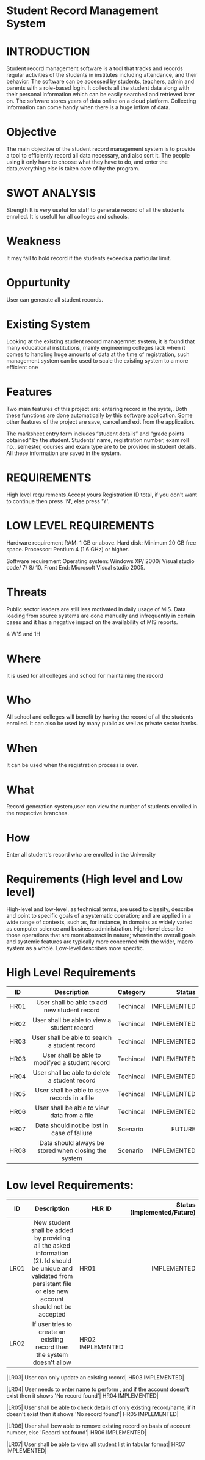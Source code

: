 # Student Record Management System




# INTRODUCTION
Student record management software is a tool that tracks and records regular activities of the students in institutes including attendance, and their behavior.
The software can be accessed by students, teachers, admin and parents with a role-based login. It collects all the student data along with their personal information which can be easily searched and retrieved later on. The software stores years of data online on a cloud platform. Collecting information can come handy when there is a huge inflow of data.

# Objective
The main objective of the student record management system is to provide a tool to efficiently record all data necessary, and also sort it.
The people using it only have to choose what they have to do, and enter the data,everything else is taken care of by the program.

# SWOT ANALYSIS
Strength
It is very useful for staff to generate record of all the students enrolled. It is usefull for all colleges and schools. 

# Weakness
It may fail to hold record if the students exceeds a particular limit.

# Oppurtunity
User can generate all student records.


# Existing System
Looking at the existing student record managemnet system, it is found that many educational institutions, mainly engineering colleges lack when it comes to handling huge amounts of data at the time of registration, such management system can be used to scale the existing system to a more efficient one



# Features
Two main features of this project are: entering record in the syste,. Both these functions are done automatically by this software application. Some other features of the project are save, cancel and exit from the application.

The marksheet entry form includes “student details” and “grade points obtained” by the student. Students’ name, registration number, exam roll no., semester, courses and exam type are to be provided in student details. All these information are saved in the system.

# REQUIREMENTS
High level requirements
Accept yours Registration ID total, if you don't want to continue then press 'N', else press 'Y'.

# LOW LEVEL REQUIREMENTS
Hardware requirement
RAM: 1 GB or above. Hard disk: Minimum 20 GB free space. Processor: Pentium 4 (1.6 GHz) or higher.

Software requirement
Operating system: Windows XP/ 2000/ Visual studio code/ 7/ 8/ 10. Front End: Microsoft Visual studio 2005.


# Threats

Public sector leaders are still less motivated in daily usage of MIS.
Data loading from source systems are done manually and infrequently in certain cases and it has a negative impact on the availability of MIS reports.


4 W'S and 1H
# Where
It is used for all colleges and school for maintaining the record

# Who
All school and colleges will benefit by having the record of all the students enrolled. It can also be used by many public as well as private sector banks.

# When
It can be used when the registration process is over.

# What
Record generation system,user can view the number of students enrolled in the respective branches.

# How
Enter all student's record who are enrolled in the University


# Requirements (High level and Low level)

High-level and low-level, as technical terms, are used to classify, describe and point to specific goals of a systematic operation; and are applied in a wide range of contexts, such as, for instance, in domains as widely varied as computer science and business administration. High-level describe those operations that are more abstract in nature; wherein the overall goals and systemic features are typically more concerned with the wider, macro system as a whole. Low-level describes more specific.

# High Level Requirements
|ID   |	Description                                 |	Category|	Status|
|-----| :------------------------------------------:|----------|-----:|
|HR01 |	User shall be able to add new student record|	Techincal|	IMPLEMENTED|
|HR02 |	User shall be able to view a student record |	Techincal|	IMPLEMENTED|
|HR03 |	User shall be able to search a student record|	Techincal|	IMPLEMENTED|
|HR03 |	User shall be able to modifyed a student record|Techincal|	IMPLEMENTED|
|HR04 |	User shall be able to delete a student record|	Techincal|	IMPLEMENTED|
|HR05 |	User shall be able to save records in a file|	Techincal|	IMPLEMENTED|
|HR06 |	User shall be able to view data from a file|	Techincal|	IMPLEMENTED|
|HR07 |	Data should not be lost in case of faliure|	Scenario|	FUTURE|
|HR08 |	Data should always be stored when closing the system|	Scenario|	IMPLEMENTED|


# Low level Requirements:
|ID |	Description|	HLR ID	|Status (Implemented/Future)|
|---| :---------:|----------|--------------------------:|
|LR01|New student shall be added by providing all the asked information (2). Id should be unique and validated from persistant file or else new account should not be accepted|	HR01|IMPLEMENTED|
|LR02|	If user tries to create an existing record then the system doesn't allow|	HR02	IMPLEMENTED|

|LR03|	User can only update an existing record|	HR03	IMPLEMENTED|

|LR04|	User needs to enter name to perform , and if the account doesn't exist then it shows 'No record found'|	HR04	IMPLEMENTED|

|LR05|	User shall be able to check details of only existing record/name, if it doesn't exist then it shows 'No record found'|	HR05	IMPLEMENTED|

|LR06|	User shall bew able to remove existing record on basis of account number, else 'Record not found'|	HR06	IMPLEMENTED|

|LR07|	User shall be able to view all student list in tabular format|	HR07	IMPLEMENTED|






















